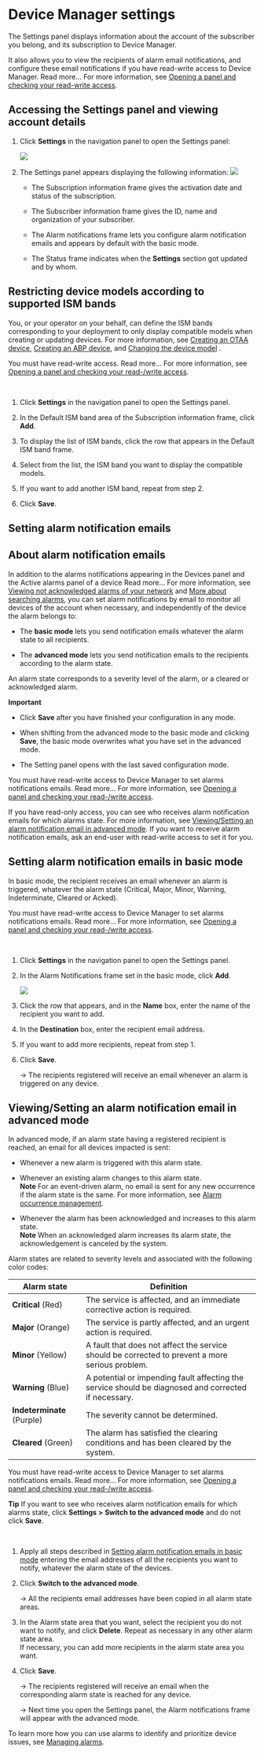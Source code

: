 
# Device Manager settings

The Settings panel displays information about the account of the
subscriber you belong, and its subscription to Device Manager.

It also allows you to view the recipients of alarm email notifications,
and configure these email notifications if you have read-write access to
Device Manager. Read more\... For more information, see [Opening a panel and checking your read-write access](use-interface.md#opening-a-panel-and-checking-your-read-write-access).

## Accessing the Settings panel and viewing account details

1.  Click **Settings** in the navigation panel to open the Settings
    panel:

    ![](./_images/opening-a-panel-and-checking.png)

2.  The Settings panel appears displaying the following information:
    ![](./_images/opening-the-settings-panel.png)

    - The Subscription information frame gives the activation date and
      status of the subscription.

    - The Subscriber information frame gives the ID, name and
      organization of your subscriber.

    - The Alarm notifications frame lets you configure alarm
      notification emails and appears by default with the basic mode.

    - The Status frame indicates when the **Settings** section got
      updated and by whom.

## Restricting device models according to supported ISM bands

You, or your operator on your behalf, can define the ISM bands
corresponding to your deployment to only display compatible models when
creating or updating devices. For more information, see 
[Creating an OTAA device](create-devices/create-lorawan-device.md#creating-an-otaa-device),
[Creating an ABP device](create-devices/create-lorawan-device.md#creating-an-abp-device),
and [Changing the device model](manage-a-device/change-device-model.md)
.

You must have read-write access. Read more\... For more information, see
[Opening a panel and checking your read-/write access](use-interface.md#opening-a-panel-and-checking-your-read-write-access).

 

1.  Click **Settings** in the navigation panel to open the Settings
    panel.

2.  In the Default ISM band area of the Subscription information frame,
    click **Add**.

3.  To display the list of ISM bands, click the row that appears in the
    Default ISM band frame.

4.  Select from the list, the ISM band you want to display the
    compatible models.

5.  If you want to add another ISM band, repeat from step 2.

6.  Click **Save**.

## Setting alarm notification emails

## About alarm notification emails

In addition to the alarms notifications appearing in the Devices panel
and the Active alarms panel of a device Read more\... For more
information, see 
[Viewing not acknowledged alarms of your network](manage-device-alarms/monitor-device-alarms.md#viewing-not-acknowledged-alarms-of-your-network)
and 
[More about searching alarms](manage-device-alarms/monitor-device-alarms.md#more-about-searching-alarms),
you can set alarm notifications by email to monitor all devices of the
account when necessary, and independently of the device the alarm
belongs to:

- The **basic mode** lets you send notification emails whatever the
  alarm state to all recipients.

- The **advanced mode** lets you send notification emails to the
  recipients according to the alarm state.

An alarm state corresponds to a severity level of the alarm, or a
cleared or acknowledged alarm.

**Important**

- Click **Save** after you have finished your configuration in any mode.

- When shifting from the advanced mode to the basic mode and clicking
  **Save**, the basic mode overwrites what you have set in the advanced
  mode.

- The Setting panel opens with the last saved configuration mode.

You must have read-write access to Device Manager to set alarms
notifications emails. Read more\... For more information, see 
[Opening a panel and checking your read-/write access](use-interface.md#opening-a-panel-and-checking-your-read-write-access).

If you have read-only access, you can see who receives alarm
notification emails for which alarms state. For more information, see
[Viewing/Setting an alarm notification email in advanced mode](#viewingsetting-an-alarm-notification-email-in-advanced-mode). If
you want to receive alarm notification emails, ask an end-user with
read-write access to set it for you.

## Setting alarm notification emails in basic mode

In basic mode, the recipient receives an email whenever an alarm is
triggered, whatever the alarm state (Critical, Major, Minor, Warning,
Indeterminate, Cleared or Acked).

You must have read-write access to Device Manager to set alarms
notifications emails. Read more\... For more information, see 
[Opening a panel and checking your read-/write access](use-interface.md#opening-a-panel-and-checking-your-read-write-access).

 

1.  Click **Settings** in the navigation panel to open the Settings
    panel.

2.  In the Alarm Notifications frame set in the basic mode, click
    **Add**.

    ![](./_images/setting-alarm-notification-1.png)

3.  Click the row that appears, and in the **Name** box, enter the name
    of the recipient you want to add.

4.  In the **Destination** box, enter the recipient email address.

5.  If you want to add more recipients, repeat from step 1.

6.  Click **Save**.

    -\> The recipients registered will receive an email whenever an
    alarm is triggered on any device.

## Viewing/Setting an alarm notification email in advanced mode

In advanced mode, if an alarm state having a registered recipient is
reached, an email for all devices impacted is sent:

- Whenever a new alarm is triggered with this alarm state.

- Whenever an existing alarm changes to this alarm state.  
  **Note** For an event-driven alarm, no email is sent for any new
  occurrence if the alarm state is the same. For more information, see
  [Alarm occurrence   management](./manage-device-alarms#alarm-occurrence-management).

- Whenever the alarm has been acknowledged and increases to this alarm
  state.  
  **Note** When an acknowledged alarm increases its alarm state, the
  acknowledgement is canceled by the system.

Alarm states are related to severity levels and associated with the
following color codes:

| Alarm state                | Definition                                                                                           |
|----------------------------|------------------------------------------------------------------------------------------------------|
| **Critical** (Red)         | The service is affected, and an immediate corrective action is required.                             |
| **Major** (Orange)         | The service is partly affected, and an urgent action is required.                                    |
| **Minor** (Yellow)         | A fault that does not affect the service should be corrected to prevent a more serious problem.      |
| **Warning** (Blue)         | A potential or impending fault affecting the service should be diagnosed and corrected if necessary. |
| **Indeterminate** (Purple) | The severity cannot be determined.                                                                   |
| **Cleared** (Green)        | The alarm has satisfied the clearing conditions and has been cleared by the system.                  |

You must have read-write access to Device Manager to set alarms
notifications emails. Read more\... For more information, see [Opening a panel and checking your read-/write access](use-interface.md#opening-a-panel-and-checking-your-read-write-access).

**Tip** If you want to see who receives alarm notification emails for
which alarms state, click **Settings \>** **Switch to the advanced
mode** and do not click **Save**.

 

1.  Apply all steps described in [Setting alarm notification emails in     basic mode](#setting-alarm-notification-emails-in-basic-mode)
    entering the email addresses of all the recipients you want to
    notify, whatever the alarm state of the devices.

2.  Click **Switch to the advanced mode**.

    -\> All the recipients email addresses have been copied in all alarm
    state areas.

3.  In the Alarm state area that you want, select the recipient you do
    not want to notify, and click **Delete**. Repeat as necessary in any
    other alarm state area.  
    If necessary, you can add more recipients in the alarm state area
    you want.

4.  Click **Save**.

    -\> The recipients registered will receive an email when the
    corresponding alarm state is reached for any device.

    -\> Next time you open the Settings panel, the Alarm notifications
    frame will appear with the advanced mode.

To learn more how you can use alarms to identify and prioritize device
issues, see [Managing alarms](./manage-device-alarms).

